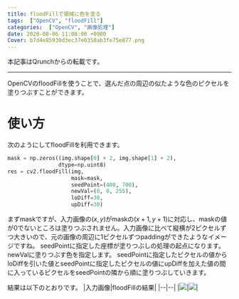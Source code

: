```yaml
---
title: floodFillで領域に色を塗る
tags:  ["OpenCV", "floodFill"]
categories:  ["OpenCV", "画像処理"]
date: 2020-08-06 11:08:00 +0900
Cover: b7d4e85930d3ec37e0350ab3fe75e877.png
---
```

本記事はQrunchからの転載です。
___
OpenCVのfloodFillを使うことで、選んだ点の周辺の似たような色のピクセルを塗りつぶすことができます。

# 使い方

次のようにしてfloodFillを利用できます。

``` Python
mask = np.zeros((img.shape[0] + 2, img.shape[1] + 2),
                dtype=np.uint8)
res = cv2.floodFill(img, 
                    mask=mask,
                    seedPoint=(400, 700),
                    newVal=(0, 0, 255),
                    loDiff=30,
                    upDiff=30)
```

まずmaskですが、入力画像の$(x,y)$がmaskの$(x+1, y+1)$に対応し、maskの値が0でないところは塗りつぶされません。入力画像に比べて縦横が2ピクセルずつ大きいので、元の画像の周辺に1ピクセルずつpaddingができたようなイメージですね。
seedPointに指定した座標が塗りつぶしの処理の起点になります。
newValに塗りつぶす色を指定します。
seedPointに指定したピクセルの値からloDiffを引いた値とseedPointに指定したピクセルの値にupDiffを加えた値の間に入っているピクセルをseedPointの隣から順に塗りつぶしていきます。

結果は以下のとおりです。
|入力画像|floodFillの結果|
|--|--|
|![](b944ecdbe70bf25c0767c5274622e44a.png)|![](b7d4e85930d3ec37e0350ab3fe75e877.png)|
